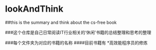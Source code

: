 # lookAndThink
##this is the summary and think about the cs-free book

###这个仓库是自己日常阅读IT行业相关的‘休闲’书籍的总结整理和思考的整理

###每个文件夹为对应的书籍的名称
####目前书籍有
*高效能程序员的修炼

